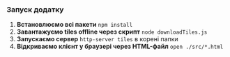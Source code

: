 ### Запуск додатку

1. **Встановлюємо всі пакети**
   `npm install`
2. **Завантажуємо tiles offline через скрипт**
   `node downloadTiles.js`
3. **Запускаємо сервер**
   `http-server tiles` в корені папки
4. **Відкриваємо клієнт у браузері через HTML-файл**
   `open ./src/*.html`
